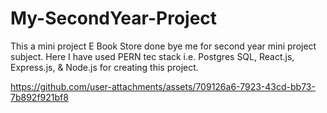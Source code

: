 # My-SecondYear-Project
This a mini project E Book Store done bye me for second year mini project subject. Here I have used PERN tec stack i.e. Postgres SQL, React.js, Express.js, &amp; Node.js for creating this  project. 


https://github.com/user-attachments/assets/709126a6-7923-43cd-bb73-7b892f921bf8

